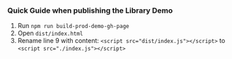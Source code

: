 ### Quick Guide when publishing the Library Demo
1. Run ``npm run build-prod-demo-gh-page``
2. Open `dist/index.html`
3. Rename line 9 with content: ``<script src="dist/index.js"></script>``
   to ``<script src="./index.js"></script>``